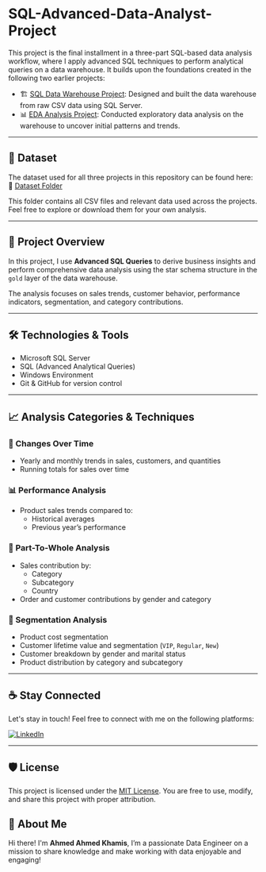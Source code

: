 # SQL-Advanced-Data-Analyst-Project

This project is the final installment in a three-part SQL-based data analysis workflow, where I apply advanced SQL techniques to perform analytical queries on a data warehouse. It builds upon the foundations created in the following two earlier projects:

- 🏗 [SQL Data Warehouse Project](https://github.com/AHMED-AHMED-KHAMIS/sql-data-warehouse-project): Designed and built the data warehouse from raw CSV data using SQL Server.
- 📊 [EDA Analysis Project](https://github.com/AHMED-AHMED-KHAMIS/EDA-Analysis-Project): Conducted exploratory data analysis on the warehouse to uncover initial patterns and trends.

---
## 📂 Dataset
The dataset used for all three projects in this repository can be found here:
🔗 [Dataset Folder](https://github.com/AHMED-AHMED-KHAMIS/sql-data-warehouse-project/tree/main/Dataset)

This folder contains all CSV files and relevant data used across the projects. Feel free to explore or download them for your own analysis.

---
## 📌 Project Overview

In this project, I use **Advanced SQL Queries** to derive business insights and perform comprehensive data analysis using the star schema structure in the `gold` layer of the data warehouse.

The analysis focuses on sales trends, customer behavior, performance indicators, segmentation, and category contributions.

---

## 🛠 Technologies & Tools

- Microsoft SQL Server
- SQL (Advanced Analytical Queries)
- Windows Environment
- Git & GitHub for version control

---

## 📈 Analysis Categories & Techniques

### 🔄 Changes Over Time
- Yearly and monthly trends in sales, customers, and quantities
- Running totals for sales over time

### 📊 Performance Analysis
- Product sales trends compared to:
  - Historical averages
  - Previous year’s performance

### 🧩 Part-To-Whole Analysis
- Sales contribution by:
  - Category
  - Subcategory
  - Country
- Order and customer contributions by gender and category

### 🧠 Segmentation Analysis
- Product cost segmentation
- Customer lifetime value and segmentation (`VIP`, `Regular`, `New`)
- Customer breakdown by gender and marital status
- Product distribution by category and subcategory

---

## ☕ Stay Connected

Let's stay in touch! Feel free to connect with me on the following platforms:

[![LinkedIn](https://img.shields.io/badge/LinkedIn-0077B5?style=for-the-badge&logo=linkedin&logoColor=white)](https://linkedin.com/in/ahmed-khamis221)


---

## 🛡️ License

This project is licensed under the [MIT License](LICENSE). You are free to use, modify, and share this project with proper attribution.

## 🌟 About Me

Hi there! I'm **Ahmed Ahmed Khamis**, I’m a passionate Data Engineer on a mission to share knowledge and make working with data enjoyable and engaging!
